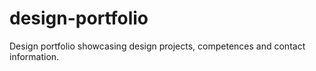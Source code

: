 # design-portfolio

Design portfolio showcasing design projects, competences and contact information.